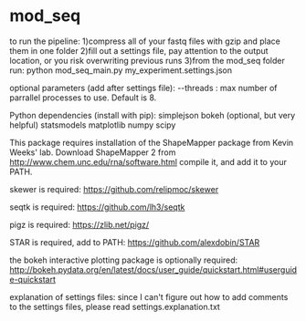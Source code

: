 # mod_seq

to run the pipeline:
1)compress all of your fastq files with gzip and place them in one folder
2)fill out a settings file, pay attention to the output location, or you risk overwriting previous runs
3)from the mod_seq folder run:
    python mod_seq_main.py my_experiment.settings.json

optional parameters (add after settings file):
    --threads : max number of parrallel processes to use. Default is 8.

Python dependencies (install with pip):
    simplejson
    bokeh (optional, but very helpful)
    statsmodels
    matplotlib
    numpy
    scipy

This package requires installation of the ShapeMapper package from Kevin Weeks' lab.
Download ShapeMapper 2 from http://www.chem.unc.edu/rna/software.html compile it, and add it to your PATH.

skewer is required: https://github.com/relipmoc/skewer

seqtk is required: https://github.com/lh3/seqtk

pigz is required: https://zlib.net/pigz/

STAR is required, add to PATH: https://github.com/alexdobin/STAR

the bokeh interactive plotting package is optionally required:
http://bokeh.pydata.org/en/latest/docs/user_guide/quickstart.html#userguide-quickstart


explanation of settings files:
since I can't figure out how to add comments to the settings files, please read settings.explanation.txt